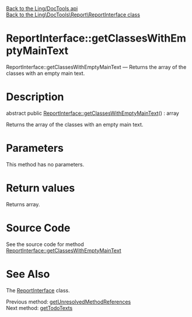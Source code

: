 [Back to the Ling/DocTools api](https://github.com/lingtalfi/DocTools/blob/master/doc/api/Ling/DocTools.md)<br>
[Back to the Ling\DocTools\Report\ReportInterface class](https://github.com/lingtalfi/DocTools/blob/master/doc/api/Ling/DocTools/Report/ReportInterface.md)


ReportInterface::getClassesWithEmptyMainText
================



ReportInterface::getClassesWithEmptyMainText — Returns the array of the classes with an empty main text.




Description
================


abstract public [ReportInterface::getClassesWithEmptyMainText](https://github.com/lingtalfi/DocTools/blob/master/doc/api/Ling/DocTools/Report/ReportInterface/getClassesWithEmptyMainText.md)() : array




Returns the array of the classes with an empty main text.




Parameters
================

This method has no parameters.


Return values
================

Returns array.








Source Code
===========
See the source code for method [ReportInterface::getClassesWithEmptyMainText](https://github.com/lingtalfi/DocTools/blob/master/Report/ReportInterface.php#L509-L509)


See Also
================

The [ReportInterface](https://github.com/lingtalfi/DocTools/blob/master/doc/api/Ling/DocTools/Report/ReportInterface.md) class.

Previous method: [getUnresolvedMethodReferences](https://github.com/lingtalfi/DocTools/blob/master/doc/api/Ling/DocTools/Report/ReportInterface/getUnresolvedMethodReferences.md)<br>Next method: [getTodoTexts](https://github.com/lingtalfi/DocTools/blob/master/doc/api/Ling/DocTools/Report/ReportInterface/getTodoTexts.md)<br>

